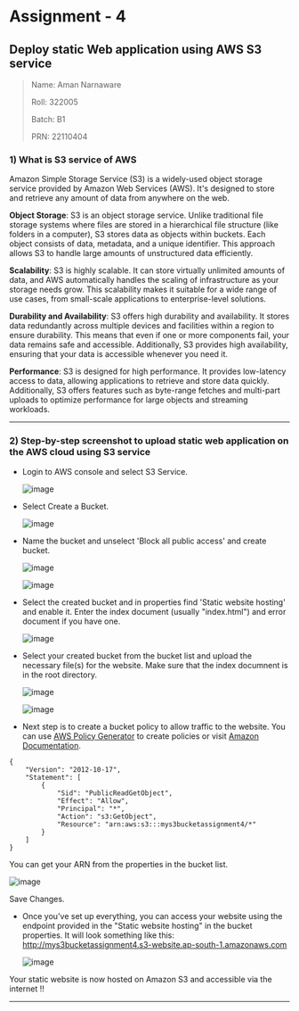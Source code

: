 # Assignment - 4
## Deploy static Web application using AWS S3 service 

>Name: Aman Narnaware
>
>Roll: 322005
>
>Batch: B1
>
>PRN: 22110404

### 1) What is S3 service of AWS

Amazon Simple Storage Service (S3) is a widely-used object storage service provided by Amazon Web Services (AWS). It's designed to store and retrieve any amount of data from anywhere on the web.

**Object Storage**: S3 is an object storage service. Unlike traditional file storage systems where files are stored in a hierarchical file structure (like folders in a computer), S3 stores data as objects within buckets. Each object consists of data, metadata, and a unique identifier. This approach allows S3 to handle large amounts of unstructured data efficiently.

**Scalability**: S3 is highly scalable. It can store virtually unlimited amounts of data, and AWS automatically handles the scaling of infrastructure as your storage needs grow. This scalability makes it suitable for a wide range of use cases, from small-scale applications to enterprise-level solutions. 

**Durability and Availability**: S3 offers high durability and availability. It stores data redundantly across multiple devices and facilities within a region to ensure durability. This means that even if one or more components fail, your data remains safe and accessible. Additionally, S3 provides high availability, ensuring that your data is accessible whenever you need it.

**Performance**: S3 is designed for high performance. It provides low-latency access to data, allowing applications to retrieve and store data quickly. Additionally, S3 offers features such as byte-range fetches and multi-part uploads to optimize performance for large objects and streaming workloads.

---

### 2) Step-by-step screenshot to upload static web application on the AWS cloud using S3 service

-  Login to AWS console and select S3 Service.
  
    ![image](https://github.com/RealBeazt/Cloud_Assignments/assets/113709187/ab7b1146-332e-426a-a0fb-488c1b5f3a9b)

-  Select Create a Bucket.

    ![image](https://github.com/RealBeazt/Cloud_Assignments/assets/113709187/57a0af95-009e-4411-9b74-f95e1a1e5c42)

-  Name the bucket and unselect 'Block all public access' and create bucket.

    ![image](https://github.com/RealBeazt/Cloud_Assignments/assets/113709187/62ee429b-c4a7-40c8-b68c-294db9ec16c0)

    ![image](https://github.com/RealBeazt/Cloud_Assignments/assets/113709187/da4a25b1-0088-454d-99bc-f77f6267de4b)

-  Select the created bucket and in properties find 'Static website hosting' and enable it. Enter the index document (usually "index.html") and error document if you have one.

    ![image](https://github.com/RealBeazt/Cloud_Assignments/assets/113709187/d324c7e0-d989-4c10-bb27-a686d7803f3f)

-  Select your created bucket from the bucket list and upload the necessary file(s) for the website. Make sure that the index documnent is in the root directory.

   ![image](https://github.com/RealBeazt/Cloud_Assignments/assets/113709187/24b82736-c8e0-492a-8ad8-c7c470dd4639)

   ![image](https://github.com/RealBeazt/Cloud_Assignments/assets/113709187/ebfbccbc-d1d6-482e-8a0b-ad7dbaaea8f2)


-  Next step is to create a bucket policy to allow traffic to the website. You can use [AWS Policy Generator](https://awspolicygen.s3.amazonaws.com/policygen.html) to create policies or visit [Amazon Documentation](https://docs.aws.amazon.com/AmazonS3/latest/userguide/access-policy-language-overview.html?icmpid=docs_amazons3_console).

```
{
	"Version": "2012-10-17",
	"Statement": [
		{
			"Sid": "PublicReadGetObject",
			"Effect": "Allow",
			"Principal": "*",
			"Action": "s3:GetObject",
			"Resource": "arn:aws:s3:::mys3bucketassignment4/*"
		}
	]
}
```
You can get your ARN from the properties in the bucket list.

   ![image](https://github.com/RealBeazt/Cloud_Assignments/assets/113709187/d5b40989-525c-46df-858a-5048a91ec5a2)

Save Changes.


-  Once you've set up everything, you can access your website using the endpoint provided in the "Static website hosting" in the bucket properties. It will look something like this: http://mys3bucketassignment4.s3-website.ap-south-1.amazonaws.com

   ![image](https://github.com/RealBeazt/Cloud_Assignments/assets/113709187/2c8cf9c3-8f81-4835-820d-1589325547bb)


Your static website is now hosted on Amazon S3 and accessible via the internet !!

---


